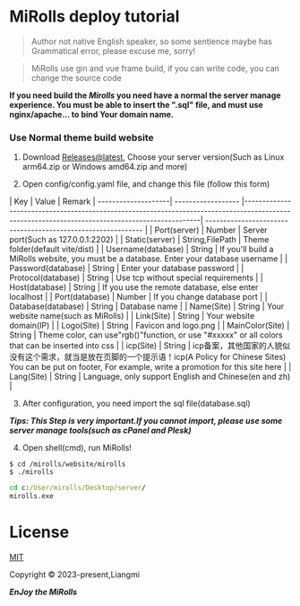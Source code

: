# MiRolls deploy tutorial

> Author not native English speaker, so some sentience maybe has Grammatical error, please excuse me, sorry!

> MiRolls use gin and vue frame build, if you can write code, you can change the source code

**If you need build the *Mirolls* you need have a normal the server manage experience. You must be able to insert the ".sql" file, and must use nginx/apache... to bind Your domain name.**

### Use Normal theme build website

1. Download [Releases@latest](https://github.com/liangmiQwQ/MiRolls-/releases), Choose your server version(Such as Linux arm64.zip or Windows amd64.zip and more)

[//]: # (   ![image]&#40;https://img.lmfans.cn/i/2023/01/26/10zj0ty.png&#41;)

2. Open config/config.yaml file, and change this file (follow this form)

  | Key                | Value           | Remark                                                                                                                                         |
--------------------| ------------------ |------------------------------------------------------------------------------------------------------------------------------------------------| ------------------------------------------------------------ |
  | Port(server)       | Number          | Server port(Such as 127.0.0.1:2202)                                                                                                            |
  | Static(server)     | String,FilePath | Theme folder(default vite/dist)                                                                                                                |
  | Username(database) | String          | If you'll build a MiRolls website, you must be a database. Enter your database username                                                        |
  | Password(database) | String          | Enter your database password                                                                                                                   |
  | Protocol(database) | String          | Use tcp without special requirements                                                                                                           |
  | Host(database)     | String          | If you use the remote database, else enter localhost                                                                                           |
  | Port(database)     | Number          | If you change database port                                                                                                                |
  | Database(database) | String          | Database name                                                                                                                                  |
  | Name(Site)         | String          | Your website name(such as MiRolls)                                                                                                             |
  | Link(Site)         | String          | Your website domain(IP)                                                                                                                        |
  | Logo(Site)         | String          | Favicon and logo.png                                                                                                                           |
  | MainColor(Site)    | String          | Theme color, can use"rgb()"function, or use "#xxxxx" or all colors that can be inserted into css                                               |
  | icp(Site)          | String     | icp备案，其他国家的人貌似没有这个需求，就当是放在页脚的一个提示语！icp(A Policy for Chinese Sites) You can be put on footer, For example, write a promotion for this site here |
  | Lang(Site)         | String | Language, only support English and Chinese(en and zh)                                                                                          |

3. After configuration, you need import the sql file(database.sql)

[//]: # (   ![image]&#40;https://img.lmfans.cn/i/2023/01/26/126azd4.png&#41;)

   ***Tips: This Step is very important.If you cannot import, please use some server manage tools(such as cPanel and Plesk)***

4. Open shell(cmd), run MiRolls!

```shell
$ cd /mirolls/website/mirolls
$ ./mirolls
```

```cmd
cd c:/User/mirolls/Desktop/server/
mirolls.exe
```

# License
[MIT](https://opensource.org/licenses/MIT)

Copyright © 2023-present,Liangmi

***EnJoy the MiRolls***